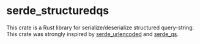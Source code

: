 # serde_structuredqs

This crate is a Rust library for serialize/deserialize structured query-string. This crate was strongly inspired by [serde_urlencoded]() and [serde_qs]().
